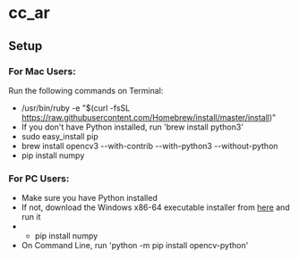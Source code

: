 # cc_ar

## Setup

### For Mac Users:
Run the following commands on Terminal:
- /usr/bin/ruby -e "$(curl -fsSL https://raw.githubusercontent.com/Homebrew/install/master/install)"
- If you don't have Python installed, run 'brew install python3'
- sudo easy_install pip
- brew install opencv3 --with-contrib --with-python3 --without-python
- pip install numpy

### For PC Users:
- Make sure you have Python installed
- If not, download the Windows x86-64 executable installer from [here](https://www.python.org/downloads/release/python-364/) and run it
- - pip install numpy
- On Command Line, run 'python -m pip install opencv-python'
